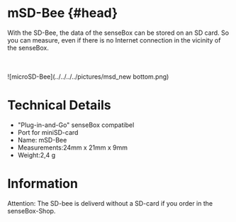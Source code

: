 # mSD-Bee {#head}
<div class="description">With the SD-Bee, the data of the senseBox can be stored on an SD card. So you can measure, even if there is no Internet connection in the vicinity of the senseBox.</div>

<div class="line">
    <br>
    <br>
</div>

![microSD-Bee](../../../../pictures/msd_new bottom.png)

# Technical Details
* "Plug-in-and-Go" senseBox compatibel
* Port for miniSD-card
* Name: mSD-Bee
* Measurements:24mm x 21mm x 9mm
* Weight:2,4 g


# Information

Attention: The SD-bee is deliverd without a SD-card if you order in the senseBox-Shop.

